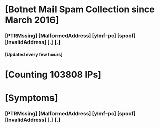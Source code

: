 # [Botnet Mail Spam Collection since March 2016]
### [PTRMssing] [MalformedAddress] [ylmf-pc] [spoof] [InvalidAddress] [.] [.]
#### [Updated every few hours]

# [Counting 103808 IPs]

# [Symptoms] 
###   [PTRMssing] [MalformedAddress] [ylmf-pc] [spoof] [InvalidAddress] [.] [.]
